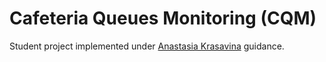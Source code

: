 # Cafeteria Queues Monitoring (CQM)

Student project implemented under [Anastasia Krasavina](https://github.com/akrasavina) guidance.
